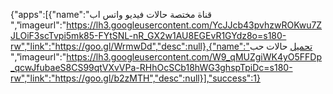 {"apps":[{"name":"قناة مختصة حالات فيديو واتس اب
","imageurl":"https://lh3.googleusercontent.com/YcJJcb43pvhzwROKwu7ZJLOiF3scTvpi5mk85-FYtSNL-nR_GX2w1AU8EGEvR1GYdz8o=s180-rw","link":"https://goo.gl/WrmwDd","desc":null},{"name":"تحميل حالات حب ","imageurl":"https://lh3.googleusercontent.com/W9_qMUZgiWK4yO5FFDp_qcwJfubaeS8CS99qtVXvVPa-RHhOcSCb18hWG3ghspTpiDc=s180-rw","link":"https://goo.gl/b2zMTH","desc":null}],"success":1}
